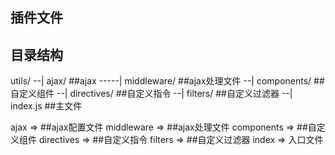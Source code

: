 ## 插件文件

## 目录结构
utils/
--| ajax/ ##ajax
-----| middleware/ ##ajax处理文件
--| components/ ##自定义组件
--| directives/ ##自定义指令
--| filters/ ##自定义过滤器
--| index.js ##主文件

ajax =>  ##ajax配置文件
    middleware =>  ##ajax处理文件
components => ##自定义组件
directives =>  ##自定义指令
filters => ##自定义过滤器
index => 入口文件